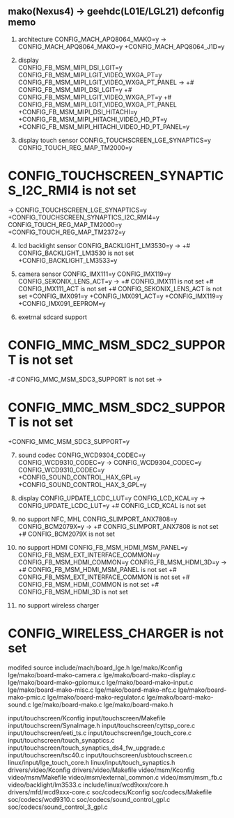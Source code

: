 
## mako(Nexus4) -> geehdc(L01E/LGL21) defconfig memo

1) architecture 
CONFIG_MACH_APQ8064_MAKO=y 
-> 
CONFIG_MACH_APQ8064_MAKO=y 
+CONFIG_MACH_APQ8064_J1D=y 
  
2) display  
CONFIG_FB_MSM_MIPI_DSI_LGIT=y 
CONFIG_FB_MSM_MIPI_LGIT_VIDEO_WXGA_PT=y 
CONFIG_FB_MSM_MIPI_LGIT_VIDEO_WXGA_PT_PANEL 
-> 
+# CONFIG_FB_MSM_MIPI_DSI_LGIT=y 
+# CONFIG_FB_MSM_MIPI_LGIT_VIDEO_WXGA_PT=y 
+# CONFIG_FB_MSM_MIPI_LGIT_VIDEO_WXGA_PT_PANEL 
+CONFIG_FB_MSM_MIPI_DSI_HITACHI=y 
+CONFIG_FB_MSM_MIPI_HITACHI_VIDEO_HD_PT=y 
+CONFIG_FB_MSM_MIPI_HITACHI_VIDEO_HD_PT_PANEL=y 
 
3) display touch sensor 
CONFIG_TOUCHSCREEN_LGE_SYNAPTICS=y 
CONFIG_TOUCH_REG_MAP_TM2000=y 
# CONFIG_TOUCHSCREEN_SYNAPTICS_I2C_RMI4 is not set 
-> 
CONFIG_TOUCHSCREEN_LGE_SYNAPTICS=y 
+CONFIG_TOUCHSCREEN_SYNAPTICS_I2C_RMI4=y 
CONFIG_TOUCH_REG_MAP_TM2000=y 
+CONFIG_TOUCH_REG_MAP_TM2372=y 
 
4) lcd backlight sensor 
CONFIG_BACKLIGHT_LM3530=y 
-> 
+# CONFIG_BACKLIGHT_LM3530 is not set 
+CONFIG_BACKLIGHT_LM3533=y 
 
5) camera sensor 
CONFIG_IMX111=y 
CONFIG_IMX119=y 
CONFIG_SEKONIX_LENS_ACT=y 
-> 
+# CONFIG_IMX111 is not set 
+# CONFIG_IMX111_ACT is not set 
+# CONFIG_SEKONIX_LENS_ACT is not set 
+CONFIG_IMX091=y 
+CONFIG_IMX091_ACT=y 
+CONFIG_IMX119=y 
+CONFIG_IMX091_EEPROM=y 
 
6) exetrnal sdcard support 
# CONFIG_MMC_MSM_SDC2_SUPPORT is not set
-# CONFIG_MMC_MSM_SDC3_SUPPORT is not set 
-> 
# CONFIG_MMC_MSM_SDC2_SUPPORT is not set 
+CONFIG_MMC_MSM_SDC3_SUPPORT=y 
 
7) sound codec 
CONFIG_WCD9304_CODEC=y 
CONFIG_WCD9310_CODEC=y 
-> 
CONFIG_WCD9304_CODEC=y 
CONFIG_WCD9310_CODEC=y 
+CONFIG_SOUND_CONTROL_HAX_GPL=y 
+CONFIG_SOUND_CONTROL_HAX_3_GPL=y 
 
8) display 
CONFIG_UPDATE_LCDC_LUT=y 
CONFIG_LCD_KCAL=y 
-> 
CONFIG_UPDATE_LCDC_LUT=y 
+# CONFIG_LCD_KCAL is not set 
 
9) no support NFC, MHL 
CONFIG_SLIMPORT_ANX7808=y 
CONFIG_BCM2079X=y 
-> 
+# CONFIG_SLIMPORT_ANX7808 is not set 
+# CONFIG_BCM2079X is not set 
 
10) no support HDMI 
CONFIG_FB_MSM_HDMI_MSM_PANEL=y 
CONFIG_FB_MSM_EXT_INTERFACE_COMMON=y 
CONFIG_FB_MSM_HDMI_COMMON=y 
CONFIG_FB_MSM_HDMI_3D=y 
-> 
+# CONFIG_FB_MSM_HDMI_MSM_PANEL is not set 
+# CONFIG_FB_MSM_EXT_INTERFACE_COMMON is not set 
+# CONFIG_FB_MSM_HDMI_COMMON is not set 
+# CONFIG_FB_MSM_HDMI_3D is not set 
 
11) no support wireless charger 
# CONFIG_WIRELESS_CHARGER is not set 

 modifed source 
<arch> 
include/mach/board_lge.h 
lge/mako/Kconfig 
lge/mako/board-mako-camera.c 
lge/mako/board-mako-display.c 
lge/mako/board-mako-gpiomux.c 
lge/mako/board-mako-input.c 
lge/mako/board-mako-misc.c 
lge/mako/board-mako-nfc.c 
lge/mako/board-mako-pmic.c 
lge/mako/board-mako-regulator.c 
lge/mako/board-mako-sound.c 
lge/mako/board-mako.c 
lge/mako/board-mako.h 
 
<touchscreen> 
input/touchscreen/Kconfig 
input/touchscreen/Makefile 
input/touchscreen/SynaImage.h 
input/touchscreen/cyttsp_core.c 
input/touchscreen/eeti_ts.c 
input/touchscreen/lge_touch_core.c 
input/touchscreen/touch_synaptics.c 
input/touchscreen/touch_synaptics_ds4_fw_upgrade.c 
input/touchscreen/tsc40.c 
input/touchscreen/usbtouchscreen.c 
linux/input/lge_touch_core.h 
linux/input/touch_synaptics.h 
 
<display> 
drivers/video/Kconfig 
drivers/video/Makefile 
video/msm/Kconfig 
video/msm/Makefile 
video/msm/external_common.c 
video/msm/msm_fb.c 
video/backlight/lm3533.c 
 
<sound>
include/linux/wcd9xxx/core.h 
drivers/mfd/wcd9xxx-core.c 
soc/codecs/Kconfig 
soc/codecs/Makefile 
soc/codecs/wcd9310.c 
soc/codecs/sound_control_gpl.c 
soc/codecs/sound_control_3_gpl.c 


